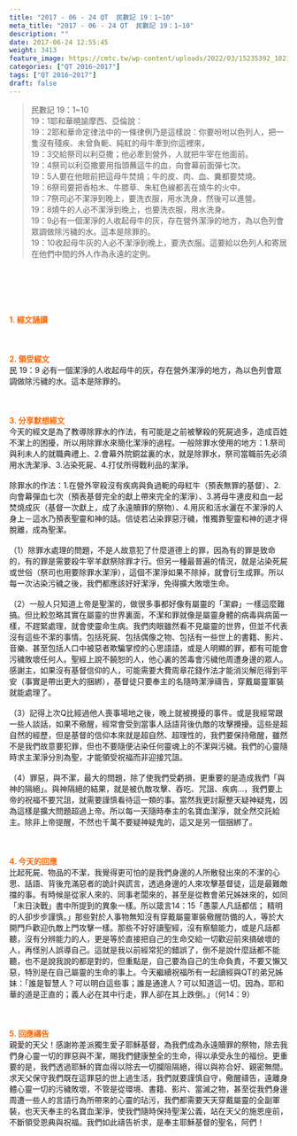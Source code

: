 ```yaml
---
title: "2017 - 06 - 24 QT  民數記 19：1~10"
meta_title: "2017 - 06 - 24 QT  民數記 19：1~10"
description: ""
date: 2017-06-24 12:55:45
weight: 3413
feature_image: https://cmtc.tw/wp-content/uploads/2022/03/15235392_10211799862337740_180693556567566654_o-1.webp
categories: ["QT 2016~2017"]
tags: ["QT 2016~2017"]
draft: false
---
```


<blockquote>民數記 19：1~10<br />
19：1耶和華曉諭摩西、亞倫說：<br />
19：2耶和華命定律法中的一條律例乃是這樣說：你要吩咐以色列人，把一隻沒有殘疾、未曾負軛、純紅的母牛牽到你這裡來，<br />
19：3交給祭司以利亞撒；他必牽到營外，人就把牛宰在他面前。<br />
19：4祭司以利亞撒要用指頭蘸這牛的血，向會幕前面彈七次。<br />
19：5人要在他眼前把這母牛焚燒；牛的皮、肉、血、糞都要焚燒。<br />
19：6祭司要把香柏木、牛膝草、朱紅色線都丟在燒牛的火中。<br />
19：7祭司必不潔淨到晚上，要洗衣服，用水洗身，然後可以進營。<br />
19：8燒牛的人必不潔淨到晚上，也要洗衣服，用水洗身。<br />
19：9必有一個潔淨的人收起母牛的灰，存在營外潔淨的地方，為以色列會眾調做除污穢的水。這本是除罪的。<br />
19：10收起母牛灰的人必不潔淨到晚上，要洗衣服。這要給以色列人和寄居在他們中間的外人作為永遠的定例。</blockquote><br />
&nbsp;<br />
<br />
&nbsp;<br />
<br />
<span style="color: #ff6600;"><strong>1. </strong><strong>經文誦讀</strong></span><br />
<br />
<span style="color: #ff6600;"><strong> </strong></span><br />
<br />
<span style="color: #ff6600;"><strong>2. </strong><strong>領受經文<br />
</strong></span>民 19：9 必有一個潔淨的人收起母牛的灰，存在營外潔淨的地方，為以色列會眾調做除污穢的水。這本是除罪的。<br />
<br />
&nbsp;<br />
<br />
<span style="color: #ff6600;"><strong>3. 分享默想經文<br />
</strong></span>今天的經文是為了教導除罪水的作法，有可能是之前被擊殺的死屍過多，造成百姓不潔上的困擾，所以用除罪水來簡化潔淨的過程。一般除罪水使用的地方：1.祭司與利未人的就職典禮上、2.會幕外院銅盆裏的水，就是除罪水，祭司當職前先必須用水洗潔淨、3.沾染死屍、4.打仗所得戰利品的潔淨。<br />
<br />
除罪水的作法：1.在營外宰殺沒有疾病與負過軛的母紅牛（預表無罪的基督）、2.向會幕彈血七次（預表基督完全的獻上帶來完全的潔淨）、3.將母牛連皮和血一起焚燒成灰（基督一次獻上，成了永遠贖罪的祭物）、4.用灰和活水灑在不潔淨的人身上－這水乃預表聖靈和神的話。信徒若沾染罪惡汙穢，惟獨靠聖靈和神的道才得脫離，成為聖潔。<br />
<br />
（1）除罪水處理的問題，不是人故意犯了什麼道德上的罪，因為有的罪是致命的，有的罪是需要殺牛宰羊獻祭除罪才行。但另一種最普遍的情況，就是沾染死屍或世俗（祭司也用要除罪水潔淨），這個不潔淨如果不除掉，就會衍生成罪。所以每一次沾染污穢之後，我們都應該好好潔淨，免得擴大敗壞生命。<br />
<br />
（2）一般人只知道上帝是聖潔的，做很多事都好像有屬靈的「潔癖」一樣這麼難搞。但比較忽略其實在屬靈的世界裏面，不潔和罪就像是屬靈身體的病毒與病菌一樣，不趕緊處理，就會使靈命生病。我們肉眼雖然看不見屬靈的世界，但並不代表沒有這些不潔的事情。包括死屍、包括偶像之物、包括有一些世上的書籍、影片、音樂、甚至包括人口中被惡者欺騙掌控的心思語語，或是人明顯的罪，都有可能會污穢敗壞任何人。聖經上說不饒恕的人，他心裏的苦毒會污穢他周遭身邊的眾人。感謝主，如果沒有基督信仰的人，可能需要大費周章花錢作法才能消災解厄得到平安（事實是帶出更大的捆綁），基督徒只要奉主的名隨時潔淨禱告，穿戴屬靈軍裝就能處理了。<br />
<br />
（3）記得上次Q比經過他人喪事場地之後，晚上就被攪擾的事件。或是我經常跟一些人談話，如果不儆醒，經常會受到當事人話語背後仇敵的攻擊攪擾。這些是超自然的經歷，但是基督的信仰本來就是超自然、超理性的，我們要保持儆醒，雖然不是我們故意要犯罪，但也不要隨便沾染任何靈魂上的不潔與污穢。我們的心靈隨時求主潔淨分別為聖，才能領受祝福而非迎接咒詛。<br />
<br />
（4）罪惡，與不潔，最大的問題，除了使我們受虧損，更重要的是造成我們「與神的隔絕」。與神隔絕的結果，就是被仇敵攻擊、吞吃、咒詛、疾病…，我們要上帝的祝福不要咒詛，就需要謹慎看待這一類的事。當然我更討厭整天疑神疑鬼，因為這樣是擴大問題超過上帝。所以每一天隨時奉主的名寶血潔淨，就全然交託給主。除非上帝提醒，不然也千萬不要疑神疑鬼的，這又是另一個捆綁了。<br />
<br />
&nbsp;<br />
<br />
<span style="color: #ff6600;"><strong>4. 今天的回應<br />
</strong></span>比起死屍、物品的不潔，我覺得更可怕的是我們身邊的人所散發出來的不潔的心思、話語、背後充滿惡者的詭計與謊言，透過身邊的人來攻擊基督徒，這是最難敵擋的事。有時候是從家人來的、同事老闆來的，甚至是從教會弟兄姊妹來的，如同「末日決戰」書中所提到的異象一樣。所以箴言14：15「愚蒙人凡話都信； 精明的人卻步步謹慎。」那些對於人事物無知沒有穿戴屬靈軍裝儆醒防備的人，等於大開門戶歡迎仇敵上門攻擊一樣。那些不好好讀聖經，沒有察驗能力，或是凡話都聽，沒有分辨能力的人，更是等於直接把自己的生命交給一切歡迎前來搞破壞的人，再怪別人誤導自己。這就是我以前經常犯的錯誤了，倒不是說什麼話都不能聽，也不是說我說的都是對的，但重點是，自己要為自己的生命負責，不要又懶又惡，特別是在自己屬靈的生命的事上。今天繼續祝福所有一起讀經與QT的弟兄姊妹：「誰是智慧人？可以明白這些事；誰是通達人？可以知道這一切。因為，耶和華的道是正直的；義人必在其中行走，罪人卻在其上跌倒。」（何14：9）<br />
<br />
&nbsp;<br />
<br />
<span style="color: #ff6600;"><strong>5. 回應禱告<br />
</strong></span>親愛的天父！感謝祢差派獨生愛子耶穌基督，為我們成為永遠贖罪的祭物，除去我們身心靈一切的罪惡與不潔，賜我們健康整全的生命，得以承受永生的福份。更重要的是，我們透過耶穌的寶血得以除去一切攔阻隔絕，得以與祢合好、親密無間。求天父保守我們既在這罪惡的世上過生活，我們就要謹慎自守，儆醒禱告，遠離身體心靈一切的污穢敗壞，不管是從環境、書籍、影片、當滅之物，甚至從我們身邊周遭一些人的言語行為所帶來的心靈的玷污，我們都需要天天穿戴屬靈的全副軍裝，也天天奉主的名寶血潔淨，使我們隨時保持聖潔公義，站在天父的施恩座前，不斷領受恩典與祝福。我們如此禱告祈求，是奉主耶穌基督的聖名，阿們！
        